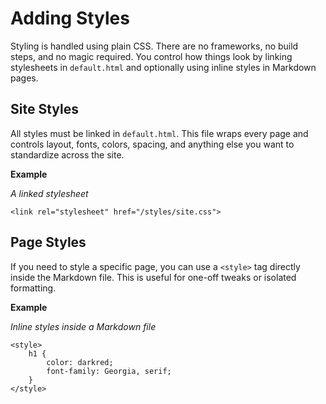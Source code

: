 # Adding Styles 

Styling is handled using plain CSS. There are no frameworks, no build steps, and no magic required. You control how things look by linking stylesheets in `default.html` and optionally using inline styles in Markdown pages.

## Site Styles 

All styles must be linked in `default.html`. This file wraps every page and controls layout, fonts, colors, spacing, and anything else you want to standardize across the site.

**Example**

_A linked stylesheet_

	<link rel="stylesheet" href="/styles/site.css">

## Page Styles

If you need to style a specific page, you can use a `<style>` tag directly inside the Markdown file. This is useful for one-off tweaks or isolated formatting.

**Example**

_Inline styles inside a Markdown file_

	<style>
		h1 {
			color: darkred;
			font-family: Georgia, serif;
		}
	</style>